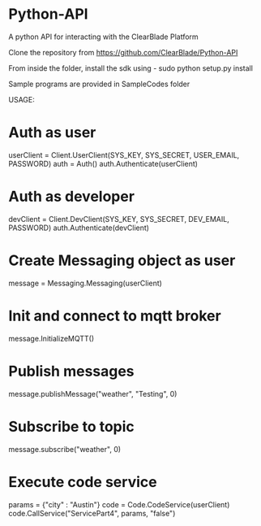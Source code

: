 Python-API
==========

A python API for interacting with the ClearBlade Platform


Clone the repository from https://github.com/ClearBlade/Python-API

From inside the folder, install the sdk using - sudo python setup.py install

Sample programs are provided in SampleCodes folder

USAGE:

# Auth as user

userClient = Client.UserClient(SYS_KEY, SYS_SECRET, USER_EMAIL, PASSWORD)
auth = Auth()
auth.Authenticate(userClient)

# Auth as developer

devClient = Client.DevClient(SYS_KEY, SYS_SECRET, DEV_EMAIL, PASSWORD)
auth.Authenticate(devClient)


# Create Messaging object as user

message = Messaging.Messaging(userClient)

# Init and connect to mqtt broker

message.InitializeMQTT()

# Publish messages

message.publishMessage("weather", "Testing", 0)

# Subscribe to topic

message.subscribe("weather", 0)

# Execute code service

params = {"city" : "Austin"}
code = Code.CodeService(userClient)
code.CallService("ServicePart4", params, "false")
